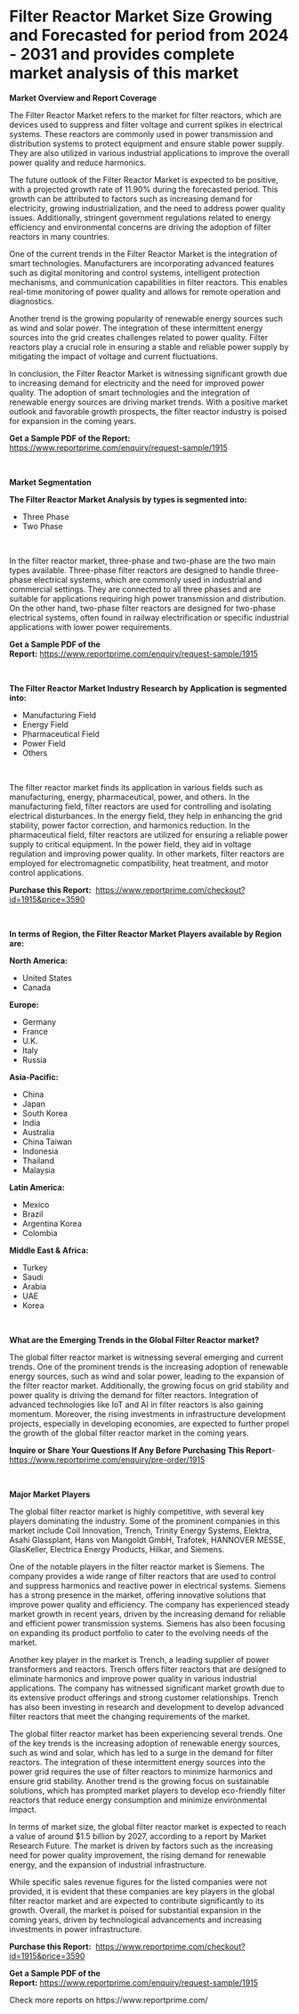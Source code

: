 <p><h1>Filter Reactor Market Size Growing and Forecasted for period from 2024 - 2031 and provides complete market analysis of this market</h1></p><p><strong>Market Overview and Report Coverage</strong></p>
<p><p>The Filter Reactor Market refers to the market for filter reactors, which are devices used to suppress and filter voltage and current spikes in electrical systems. These reactors are commonly used in power transmission and distribution systems to protect equipment and ensure stable power supply. They are also utilized in various industrial applications to improve the overall power quality and reduce harmonics.</p><p>The future outlook of the Filter Reactor Market is expected to be positive, with a projected growth rate of 11.90% during the forecasted period. This growth can be attributed to factors such as increasing demand for electricity, growing industrialization, and the need to address power quality issues. Additionally, stringent government regulations related to energy efficiency and environmental concerns are driving the adoption of filter reactors in many countries.</p><p>One of the current trends in the Filter Reactor Market is the integration of smart technologies. Manufacturers are incorporating advanced features such as digital monitoring and control systems, intelligent protection mechanisms, and communication capabilities in filter reactors. This enables real-time monitoring of power quality and allows for remote operation and diagnostics.</p><p>Another trend is the growing popularity of renewable energy sources such as wind and solar power. The integration of these intermittent energy sources into the grid creates challenges related to power quality. Filter reactors play a crucial role in ensuring a stable and reliable power supply by mitigating the impact of voltage and current fluctuations.</p><p>In conclusion, the Filter Reactor Market is witnessing significant growth due to increasing demand for electricity and the need for improved power quality. The adoption of smart technologies and the integration of renewable energy sources are driving market trends. With a positive market outlook and favorable growth prospects, the filter reactor industry is poised for expansion in the coming years.</p></p>
<p><strong>Get a Sample PDF of the Report:</strong> <a href="https://www.reportprime.com/enquiry/request-sample/1915">https://www.reportprime.com/enquiry/request-sample/1915</a></p>
<p>&nbsp;</p>
<p><strong>Market Segmentation</strong></p>
<p><strong>The Filter Reactor Market Analysis by types is segmented into:</strong></p>
<p><ul><li>Three Phase</li><li>Two Phase</li></ul></p>
<p>&nbsp;</p>
<p><p>In the filter reactor market, three-phase and two-phase are the two main types available. Three-phase filter reactors are designed to handle three-phase electrical systems, which are commonly used in industrial and commercial settings. They are connected to all three phases and are suitable for applications requiring high power transmission and distribution. On the other hand, two-phase filter reactors are designed for two-phase electrical systems, often found in railway electrification or specific industrial applications with lower power requirements.</p></p>
<p><strong>Get a Sample PDF of the Report:</strong>&nbsp;<a href="https://www.reportprime.com/enquiry/request-sample/1915">https://www.reportprime.com/enquiry/request-sample/1915</a></p>
<p>&nbsp;</p>
<p><strong>The Filter Reactor Market Industry Research by Application is segmented into:</strong></p>
<p><ul><li>Manufacturing Field</li><li>Energy Field</li><li>Pharmaceutical Field</li><li>Power Field</li><li>Others</li></ul></p>
<p>&nbsp;</p>
<p><p>The filter reactor market finds its application in various fields such as manufacturing, energy, pharmaceutical, power, and others. In the manufacturing field, filter reactors are used for controlling and isolating electrical disturbances. In the energy field, they help in enhancing the grid stability, power factor correction, and harmonics reduction. In the pharmaceutical field, filter reactors are utilized for ensuring a reliable power supply to critical equipment. In the power field, they aid in voltage regulation and improving power quality. In other markets, filter reactors are employed for electromagnetic compatibility, heat treatment, and motor control applications.</p></p>
<p><strong>Purchase this Report:</strong>&nbsp; <a href="https://www.reportprime.com/checkout?id=1915&price=3590">https://www.reportprime.com/checkout?id=1915&price=3590</a></p>
<p>&nbsp;</p>
<p><strong>In terms of Region, the Filter Reactor Market Players available by Region are:</strong></p>
<p>
    <p> <strong> North America: </strong>
        <ul>
            <li>United States</li>
            <li>Canada</li>
        </ul>
        </p> 
    <p> <strong> Europe: </strong>
        <ul>
            <li>Germany</li>
            <li>France</li>
            <li>U.K.</li>
            <li>Italy</li>
            <li>Russia</li>
        </ul>
        </p> 
    <p> <strong> Asia-Pacific: </strong>
        <ul>
            <li>China</li>
            <li>Japan</li>
            <li>South Korea</li>
            <li>India</li>
            <li>Australia</li>
            <li>China Taiwan</li>
            <li>Indonesia</li>
            <li>Thailand</li>
            <li>Malaysia</li>
        </ul>
        </p> 
    <p> <strong> Latin America: </strong>
        <ul>
            <li>Mexico</li>
            <li>Brazil</li>
            <li>Argentina Korea</li>
            <li>Colombia</li>
        </ul>
        </p> 
    <p> <strong> Middle East & Africa: </strong>
        <ul>
            <li>Turkey</li>
            <li>Saudi</li>
            <li>Arabia</li>
            <li>UAE</li>
            <li>Korea</li>
        </ul>
    </p>
    </p>
<p>&nbsp;</p>
<p><strong>What are the Emerging Trends in the Global Filter Reactor market?</strong></p>
<p><p>The global filter reactor market is witnessing several emerging and current trends. One of the prominent trends is the increasing adoption of renewable energy sources, such as wind and solar power, leading to the expansion of the filter reactor market. Additionally, the growing focus on grid stability and power quality is driving the demand for filter reactors. Integration of advanced technologies like IoT and AI in filter reactors is also gaining momentum. Moreover, the rising investments in infrastructure development projects, especially in developing economies, are expected to further propel the growth of the global filter reactor market in the coming years.</p></p>
<p><strong>Inquire or Share Your Questions If Any Before Purchasing This Report</strong>- <a href="https://www.reportprime.com/enquiry/pre-order/1915">https://www.reportprime.com/enquiry/pre-order/1915</a></p>
<p>&nbsp;</p>
<p><strong>Major Market Players</strong></p>
<p><p>The global filter reactor market is highly competitive, with several key players dominating the industry. Some of the prominent companies in this market include Coil Innovation, Trench, Trinity Energy Systems, Elektra, Asahi Glassplant, Hans von Mangoldt GmbH, Trafotek, HANNOVER MESSE, GlasKeller, Electrica Energy Products, Hilkar, and Siemens.</p><p>One of the notable players in the filter reactor market is Siemens. The company provides a wide range of filter reactors that are used to control and suppress harmonics and reactive power in electrical systems. Siemens has a strong presence in the market, offering innovative solutions that improve power quality and efficiency. The company has experienced steady market growth in recent years, driven by the increasing demand for reliable and efficient power transmission systems. Siemens has also been focusing on expanding its product portfolio to cater to the evolving needs of the market.</p><p>Another key player in the market is Trench, a leading supplier of power transformers and reactors. Trench offers filter reactors that are designed to eliminate harmonics and improve power quality in various industrial applications. The company has witnessed significant market growth due to its extensive product offerings and strong customer relationships. Trench has also been investing in research and development to develop advanced filter reactors that meet the changing requirements of the market.</p><p>The global filter reactor market has been experiencing several trends. One of the key trends is the increasing adoption of renewable energy sources, such as wind and solar, which has led to a surge in the demand for filter reactors. The integration of these intermittent energy sources into the power grid requires the use of filter reactors to minimize harmonics and ensure grid stability. Another trend is the growing focus on sustainable solutions, which has prompted market players to develop eco-friendly filter reactors that reduce energy consumption and minimize environmental impact.</p><p>In terms of market size, the global filter reactor market is expected to reach a value of around $1.5 billion by 2027, according to a report by Market Research Future. The market is driven by factors such as the increasing need for power quality improvement, the rising demand for renewable energy, and the expansion of industrial infrastructure.</p><p>While specific sales revenue figures for the listed companies were not provided, it is evident that these companies are key players in the global filter reactor market and are expected to contribute significantly to its growth. Overall, the market is poised for substantial expansion in the coming years, driven by technological advancements and increasing investments in power infrastructure.</p></p>
<p><strong>Purchase this Report:</strong>&nbsp;&nbsp;<a href="https://www.reportprime.com/checkout?id=1915&price=3590">https://www.reportprime.com/checkout?id=1915&price=3590</a></p>
<p></p>
<p><strong>Get a Sample PDF of the Report:</strong>&nbsp;<a href="https://www.reportprime.com/enquiry/request-sample/1915">https://www.reportprime.com/enquiry/request-sample/1915</a></p>
<p>Check more reports on https://www.reportprime.com/</p>